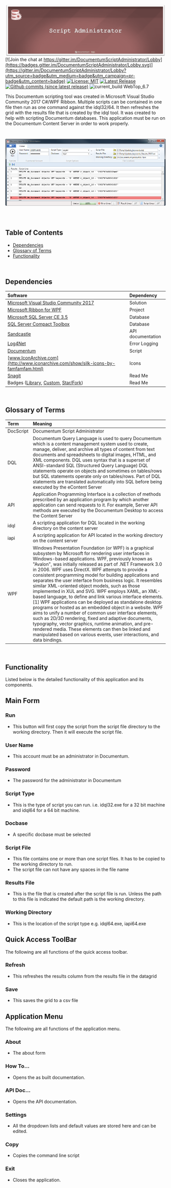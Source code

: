 <img align="left" src="Images/ReadMe/header1.png">

[![Join the chat at https://gitter.im/DocumentumScriptAdministrator/Lobby](https://badges.gitter.im/DocumentumScriptAdministrator/Lobby.svg)](https://gitter.im/DocumentumScriptAdministrator/Lobby?utm_source=badge&utm_medium=badge&utm_campaign=pr-badge&utm_content=badge)
[![License: MIT](https://img.shields.io/badge/License-MIT-yellow.svg)](LICENSE "MIT License Copyright © Anthony Duguid")
[![Latest Release](https://img.shields.io/github/release/Documentum-projects/Script-Administrator.svg?label=latest%20release)](https://github.com/Documentum-projects/Script-Administrator/releases)
[![Github commits (since latest release)](https://img.shields.io/github/commits-since/Documentum-projects/Script-Administrator/latest.svg)](https://github.com/Documentum-projects/Script-Administrator)
![current_build WebTop_6.7](https://img.shields.io/badge/current_build-WebTop_6.7-red.svg)

This Documentum scripting tool was created in Microsoft Visual Studio Community 2017 C#/WPF Ribbon. Multiple scripts can be contained in one file then run as one command against the idql32/64. It then refreshes the grid with the results file that is created by the idql tool. It was created to help with scripting Documentum databases. This application must be run on the Documentum Content Server in order to work properly.

<h1 align="center">
  <img src="CS/Images/ReadMe/DocScriptMainForm.png" alt="MyApp" />
</h1>

<br>

## Table of Contents
- <a href="#dependencies">Dependencies</a>
- <a href="#glossary-of-terms">Glossary of Terms</a>
- <a href="#functionality">Functionality</a>

<br>

<a id="user-content-dependencies" class="anchor" href="#dependencies" aria-hidden="true"> </a>
## Dependencies
|Software                        |Dependency                 |
|:-------------------------------|:--------------------------|
|[Microsoft Visual Studio Community 2017](https://www.visualstudio.com/vs/whatsnew/)|Solution|
|[Microsoft Ribbon for WPF](https://www.microsoft.com/en-us/download/details.aspx?id=11877)|Project|
|[Microsoft SQL Server CE 3.5](https://www.microsoft.com/en-au/download/details.aspx?id=5783)|Database|
|[SQL Server Compact Toolbox](https://marketplace.visualstudio.com/items?itemName=ErikEJ.SQLServerCompactSQLiteToolbox)|Database|
|[Sandcastle](https://github.com/EWSoftware/SHFB)|API documentation|
|[Log4Net](https://www.nuget.org/packages/log4net/) |Error Logging |
|[Documentum](http://documentum.opentext.com/documentum/)|Script|
|[www.IconArchive.com](http://www.iconarchive.com/show/silk-icons-by-famfamfam.html)|Icons|
|[Snagit](http://discover.techsmith.com/snagit-non-brand-desktop/?gclid=CNzQiOTO09UCFVoFKgod9EIB3g)|Read Me|VBA, VSTO|
|Badges ([Library](https://shields.io/), [Custom](https://rozaxe.github.io/factory/), [Star/Fork](http://githubbadges.com))|Read Me|VBA, VSTO|

<br>

<a id="user-content-glossary-of-terms" class="anchor" href="#glossary-of-terms" aria-hidden="true"> </a>
## Glossary of Terms

| Term                      | Meaning                                                                                  |
|:--------------------------|:-----------------------------------------------------------------------------------------|
|DocScript |Documentum Script Administrator|
|DQL |Documentum Query Language is used to query Documentum which is a content management system used to create, manage, deliver, and archive all types of content from text documents and spreadsheets to digital images, HTML, and XML components. DQL uses syntax that is a superset of ANSI-standard SQL (Structured Query Language) DQL statements operate on objects and sometimes on tables/rows but SQL statements operate only on tables/rows. Part of DQL statements are translated automatically into SQL before being executed by the eContent Server|
|API |Application Programming Interface is a collection of methods prescribed by an application program by which another application can send requests to it. For example, Server API methods are executed by the Documentum Desktop to access the Content Server|
|idql |A scripting application for DQL located in the working directory on the content server| 
|iapi |A scripting application for API located in the working directory on the content server|
|WPF|Windows Presentation Foundation (or WPF) is a graphical subsystem by Microsoft for rendering user interfaces in Windows-based applications. WPF, previously known as "Avalon", was initially released as part of .NET Framework 3.0 in 2006. WPF uses DirectX. WPF attempts to provide a consistent programming model for building applications and separates the user interface from business logic. It resembles similar XML-oriented object models, such as those implemented in XUL and SVG. WPF employs XAML, an XML-based language, to define and link various interface elements.[1] WPF applications can be deployed as standalone desktop programs or hosted as an embedded object in a website. WPF aims to unify a number of common user interface elements, such as 2D/3D rendering, fixed and adaptive documents, typography, vector graphics, runtime animation, and pre-rendered media. These elements can then be linked and manipulated based on various events, user interactions, and data bindings.|

<br>

<a id="user-content-functionality" class="anchor" href="#functionality" aria-hidden="true"> </a>
## Functionality
Listed below is the detailed functionality of this application and its components.  

## Main Form
###	Run
* This button will first copy the script from the script file directory to the working directory.  Then it will execute the script file.
###	User Name
* This account must be an administrator in Documentum.
###	Password
* The password for the administrator in Documentum
###	Script Type
* This is the type of script you can run.  i.e. idql32.exe for a 32 bit machine and idql64 for a 64 bit machine.
###	Docbase
* A specific docbase must be selected
###	Script File
* This file contains one or more than one script files.  It has to be copied to the working directory to run.
* The script file can not have any spaces in the file name
###	Results File
* This is the file that is created after the script file is run.  Unless the path to this file is indicated the default path is the working directory.
###	Working Directory
* This is the location of the script type e.g. idql64.exe, iapi64.exe

##	Quick Access ToolBar
The following are all functions of the quick access toolbar.
 
###	Refresh
* This refreshes the results column from the results file in the datagrid
### Save
* This saves the grid to a csv file

## Application Menu
The following are all functions of the application menu.
 
###	About
* The about form 
###	How To…
* Opens the as built documentation.
###	API Doc…
* Opens the API documentation.
###	Settings
* All the dropdown lists and default values are stored here and can be edited.
###	Copy
* Copies the command line script
###	Exit
* Closes the application.
